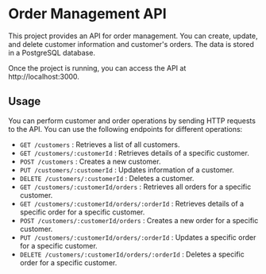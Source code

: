 # Order Management API

This project provides an API for order management. You can create, update, and delete customer information and customer's orders. The data is stored in a PostgreSQL database.

Once the project is running, you can access the API at http://localhost:3000.

## Usage

You can perform customer and order operations by sending HTTP requests to the API. You can use the following endpoints for different operations:

- `GET /customers` : Retrieves a list of all customers.
- `GET /customers/:customerId` : Retrieves details of a specific customer.
- `POST /customers` : Creates a new customer.
- `PUT /customers/:customerId` : Updates information of a customer.
- `DELETE /customers/:customerId` : Deletes a customer.
- `GET /customers/:customerId/orders` : Retrieves all orders for a specific customer.
- `GET /customers/:customerId/orders/:orderId` : Retrieves details of a specific order for a specific customer.
- `POST /customers/:customerId/orders` : Creates a new order for a specific customer.
- `PUT /customers/:customerId/orders/:orderId` : Updates a specific order for a specific customer.
- `DELETE /customers/:customerId/orders/:orderId` : Deletes a specific order for a specific customer.

